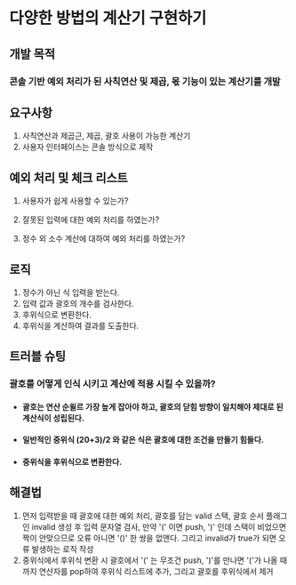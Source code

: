 # 다양한 방법의 계산기 구현하기


## 개발 목적


###  콘솔 기반 예외 처리가 된 사칙연산 및 제곱, 몫 기능이 있는 계산기를 개발


## 요구사항

1. 사칙연산과 제곱근, 제곱, 괄호 사용이 가능한 계산기
2. 사용자 인터페이스는 콘솔 방식으로 제작

## 예외 처리 및 체크 리스트

1. 사용자가 쉽게 사용할 수 있는가?

2. 잘못된 입력에 대한 예외 처리를 하였는가?

3. 정수 외 소수 계산에 대하여 예외 처리를 하였는가?

## 로직

1. 정수가 아닌 식 입력을 받는다.
2. 입력 값과 괄호의 개수를 검사한다.
3. 후위식으로 변환한다.
4. 후위식을 계산하여 결과를 도출한다.

## 트러블 슈팅

### 괄호를 어떻게 인식 시키고 계산에 적용 시킬 수 있을까?
- #### 괄호는 연산 순윌르 가장 높게 잡아야 하고, 괄호의 닫힘 방향이 일치해야 제대로 된 계산식이 성립된다.
- #### 일반적인 중위식 (20+3)/2 와 같은 식은 괄호에 대한 조건을 만들기 힘들다.
- #### 중위식을 후위식으로 변환한다.

## 해결법

1. 먼저 입력받을 때 괄호에 대한 예외 처리, 괄호를 담는 valid 스택, 괄호 순서 플래그인 invalid 생성 후 입력 문자열 검사,
만약 '(' 이면 push, ')' 인데 스택이 비었으면 짝이 안맞으므로 오류 아니면 '()' 한 쌍을 없앤다. 그리고 invalid가 true가 되면 오류 발생하는 로직 작성
2. 중위식에서 후위식 변환 시 괄호에서 '(' 는 무조건 push, ')'를 만나면 '('가 나올 때까지 연산자를 pop하여 후위식 리스트에 추가, 그리고 괄호를 후위식에서 제거


